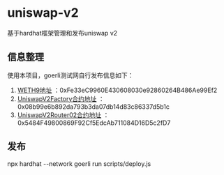 # uniswap-v2
基于hardhat框架管理和发布uniswap v2

## 信息整理
使用本项目，goerli测试网自行发布信息如下：
1. [WETH9地址](https://goerli.etherscan.io/address/0xFe33eC9960E430608030e92860264B486Ae99Ef2) ：0xFe33eC9960E430608030e92860264B486Ae99Ef2
2. [UniswapV2Factory合约地址](https://goerli.etherscan.io/address/0x08b99e6b892da793b3da07db14d83c86337d5b1c) ：0x08b99e6b892da793b3da07db14d83c86337d5b1c
3. [UniswapV2Router02合约地址](https://goerli.etherscan.io/address/0x5484F49800869F92Cf5EdcAb711084D16D5c2fD7) ：0x5484F49800869F92Cf5EdcAb711084D16D5c2fD7


## 发布
npx hardhat --network goerli run scripts/deploy.js
